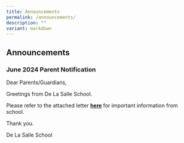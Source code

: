 ```yaml
---
title: Announcements
permalink: /announcements/
description: ""
variant: markdown
---
```

## Announcements


### June 2024 Parent Notification


Dear Parents/Guardians,
  
Greetings from De La Salle School. 

Please refer to the attached letter [**here**](/files/21_June_PN.pdf) for important information from school. 

Thank you.
  
De La Salle School